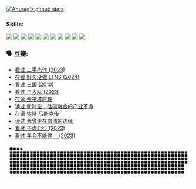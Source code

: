 
[![Anurag's github stats](https://github-readme-stats.vercel.app/api?username=w940853815)](https://github.com/anuraghazra/github-readme-stats)

### Skills:

<code><img height="32" src="https://cdn.jsdelivr.net/npm/simple-icons@v5/icons/python.svg"></code>
<code><img height="32" src="https://cdn.jsdelivr.net/npm/simple-icons@v5/icons/javascript.svg"></code>
<code><img height="32" src="https://cdn.jsdelivr.net/npm/simple-icons@v5/icons/django.svg"></code>
<code><img height="32" src="https://cdn.jsdelivr.net/npm/simple-icons@v5/icons/flask.svg"></code>
<code><img height="32" src="https://cdn.jsdelivr.net/npm/simple-icons@v5/icons/vuetify.svg"></code>
<code><img height="32" src="https://cdn.jsdelivr.net/npm/simple-icons@v5/icons/git.svg"></code>
<code><img height="32" src="https://cdn.jsdelivr.net/npm/simple-icons@v5/icons/docker.svg"></code>
<code><img height="32" src="https://cdn.jsdelivr.net/npm/simple-icons@v5/icons/postgresql.svg"></code>
<code><img height="32" src="https://cdn.jsdelivr.net/npm/simple-icons@v5/icons/elasticsearch.svg"></code>
<code><img height="32" src="https://cdn.jsdelivr.net/npm/simple-icons@v5/icons/macos.svg"></code>
<code><img height="32" src="https://cdn.jsdelivr.net/npm/simple-icons@v5/icons/linux.svg"></code>

### 🗣 豆瓣:

<!-- DOUBAN-ACTIVITIES:START -->
- [看过 二手杰作‎ (2023)](https://www.douban.com/people/136069238/status/4522502716/?_i=08157664)
- [在看 好久没做 LTNS‎ (2024)](https://www.douban.com/people/136069238/status/4521969883/?_i=08157664)
- [看过 三国‎ (2010)](https://www.douban.com/people/136069238/status/4521634661/?_i=08157664)
- [看过 三大队‎ (2023)](https://www.douban.com/people/136069238/status/4510323325/?_i=08157664)
- [在读 金字塔原理](https://www.douban.com/people/136069238/status/4507497587/?_i=08157665)
- [读过 新时空：硅碳融合的产业革命](https://www.douban.com/people/136069238/status/4506659177/?_i=08157665)
- [在读 埃隆·马斯克传](https://www.douban.com/people/136069238/status/4500417190/?_i=08157665)
- [读过 我曾走在崩溃的边缘](https://www.douban.com/people/136069238/status/4500416754/?_i=08157665)
- [看过 不虚此行‎ (2023)](https://www.douban.com/people/136069238/status/4499973052/?_i=08157665)
- [看过 年会不能停！‎ (2023)](https://www.douban.com/people/136069238/status/4498582002/?_i=08157665)
<!-- DOUBAN-ACTIVITIES:END -->


![Snake animation](https://raw.githubusercontent.com/w940853815/w940853815/output/github-contribution-grid-snake.svg)

<!--
**w940853815/w940853815** is a ✨ _special_ ✨ repository because its `README.md` (this file) appears on your GitHub profile.

Here are some ideas to get you started:

- 🔭 I’m currently working on ...
- 🌱 I’m currently learning ...
- 👯 I’m looking to collaborate on ...
- 🤔 I’m looking for help with ...
- 💬 Ask me about ...
- 📫 How to reach me: ...
- 😄 Pronouns: ...
- ⚡ Fun fact: ...
-->
